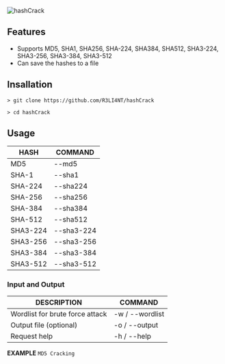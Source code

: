 ![hashCrack](https://user-images.githubusercontent.com/75953873/176808767-e76632dd-1118-4c80-a483-f361a9e07887.png)

## Features
- Supports MD5, SHA1, SHA256, SHA-224, SHA384, SHA512, SHA3-224, SHA3-256, SHA3-384, SHA3-512
- Can save the hashes to a file

## Insallation
```
> git clone https://github.com/R3LI4NT/hashCrack

> cd hashCrack
```

## Usage
| HASH | COMMAND |
| ------------- | ------------- |
| MD5 | --md5  |
| SHA-1  | --sha1  |
| SHA-224  | --sha224  |
| SHA-256  | --sha256  |
| SHA-384  | --sha384  |
| SHA-512  | --sha512  |
| SHA3-224  | --sha3-224  |
| SHA3-256  | --sha3-256  |
| SHA3-384  | --sha3-384  |
| SHA3-512  | --sha3-512  |

### Input and Output
| DESCRIPTION | COMMAND |
| ------------- | ------------- |
| Wordlist for brute force attack | -w / --wordlist |
| Output file (optional) | -o / --output |
| Request help | -h / --help |

**EXAMPLE** `MD5 Cracking`
